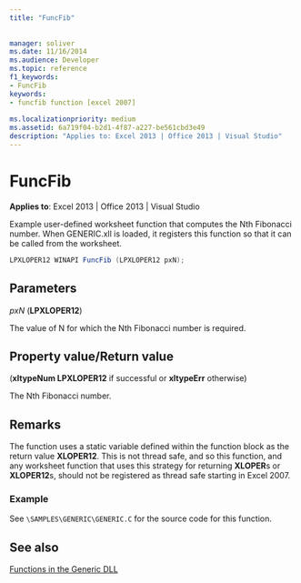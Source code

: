 ```yaml
---
title: "FuncFib"
 
 
manager: soliver
ms.date: 11/16/2014
ms.audience: Developer
ms.topic: reference
f1_keywords:
- FuncFib
keywords:
- funcfib function [excel 2007]
 
ms.localizationpriority: medium
ms.assetid: 6a719f04-b2d1-4f87-a227-be561cbd3e49
description: "Applies to: Excel 2013 | Office 2013 | Visual Studio"
---
```


# FuncFib

 **Applies to**: Excel 2013 | Office 2013 | Visual Studio 
  
Example user-defined worksheet function that computes the Nth Fibonacci number. When GENERIC.xll is loaded, it registers this function so that it can be called from the worksheet.
  
```cs
LPXLOPER12 WINAPI FuncFib (LPXLOPER12 pxN);
```

## Parameters

 _pxN_ (**LPXLOPER12**)
  
The value of N for which the Nth Fibonacci number is required.
  
## Property value/Return value

(**xltypeNum LPXLOPER12** if successful or **xltypeErr** otherwise) 
  
The Nth Fibonacci number.
  
## Remarks

The function uses a static variable defined within the function block as the return value **XLOPER12**. This is not thread safe, and so this function, and any worksheet function that uses this strategy for returning **XLOPER**s or **XLOPER12**s, should not be registered as thread safe starting in Excel 2007.
  
### Example

See  `\SAMPLES\GENERIC\GENERIC.C` for the source code for this function. 
  
## See also



[Functions in the Generic DLL](functions-in-the-generic-dll.md)


